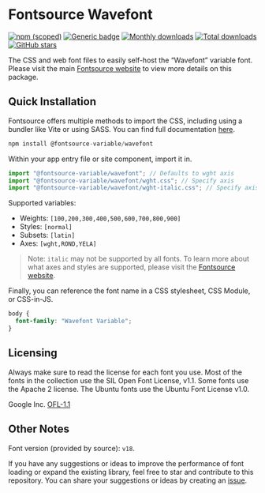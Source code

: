 # Fontsource Wavefont

[![npm (scoped)](https://img.shields.io/npm/v/@fontsource-variable/wavefont?color=brightgreen)](https://www.npmjs.com/package/@fontsource-variable/wavefont) [![Generic badge](https://img.shields.io/badge/fontsource-passing-brightgreen)](https://github.com/fontsource/fontsource) [![Monthly downloads](https://badgen.net/npm/dm/@fontsource-variable/wavefont)](https://github.com/fontsource/fontsource) [![Total downloads](https://badgen.net/npm/dt/@fontsource-variable/wavefont)](https://github.com/fontsource/fontsource) [![GitHub stars](https://img.shields.io/github/stars/fontsource/fontsource.svg?style=social&label=Star)](https://github.com/fontsource/fontsource/stargazers)

The CSS and web font files to easily self-host the “Wavefont” variable font. Please visit the main [Fontsource website](https://fontsource.org/fonts/wavefont) to view more details on this package.

## Quick Installation

Fontsource offers multiple methods to import the CSS, including using a bundler like Vite or using SASS. You can find full documentation [here](https://fontsource.org/docs/getting-started/introduction).

```javascript
npm install @fontsource-variable/wavefont
```

Within your app entry file or site component, import it in.

```javascript
import "@fontsource-variable/wavefont"; // Defaults to wght axis
import "@fontsource-variable/wavefont/wght.css"; // Specify axis
import "@fontsource-variable/wavefont/wght-italic.css"; // Specify axis and style
```

Supported variables:
- Weights: `[100,200,300,400,500,600,700,800,900]`
- Styles: `[normal]`
- Subsets: `[latin]`
- Axes: `[wght,ROND,YELA]`

> Note: `italic` may not be supported by all fonts. To learn more about what axes and styles are supported, please visit the [Fontsource website](https://fontsource.org/fonts/wavefont).

Finally, you can reference the font name in a CSS stylesheet, CSS Module, or CSS-in-JS.

```css
body {
  font-family: "Wavefont Variable";
}
```

## Licensing
Always make sure to read the license for each font you use. Most of the fonts in the collection use the SIL Open Font License, v1.1. Some fonts use the Apache 2 license. The Ubuntu fonts use the Ubuntu Font License v1.0.

Google Inc.
[OFL-1.1](http://scripts.sil.org/OFL)

## Other Notes
Font version (provided by source): `v18`.

If you have any suggestions or ideas to improve the performance of font loading or expand the existing library, feel free to star and contribute to this repository. You can share your suggestions or ideas by creating an [issue](https://github.com/fontsource/fontsource/issues).